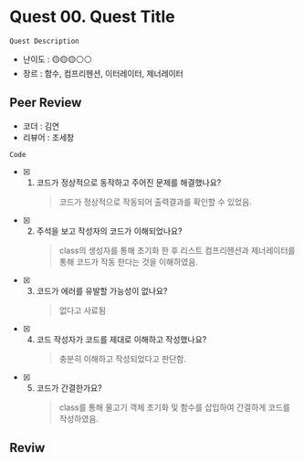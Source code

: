 # Quest 00. Quest Title

```
Quest Description
```

- 난이도 : 🟡🟡🟡⚪⚪  
- 장르 :  함수, 컴프리헨션, 이터레이터, 제너레이터

## Peer Review

- 코더 :  김연
- 리뷰어 :  조세창

```
Code
```

- [x] 1. 코드가 정상적으로 동작하고 주어진 문제를 해결했나요?
     >  코드가 정상적으로 작동되어 출력결과를 확인할 수 있었음.

- [x] 2. 주석을 보고 작성자의 코드가 이해되었나요?
     >  class의 생성자를 통해 초기화 한 후 리스트 컴프리헨션과 제너레이터를 통해
	코드가 작동 한다는 것을 이해하였음.

- [x] 3. 코드가 에러를 유발할 가능성이 없나요?
     >  없다고 사료됨

- [x] 4. 코드 작성자가 코드를 제대로 이해하고 작성했나요?
     >  충분히 이해하고 작성되었다고 판단함.

- [x] 5. 코드가 간결한가요?
     >  class를 통해 물고기 객체 초기화 및 함수를 삽입하여 간결하게 코드를 작성하였음.

## Reviw

